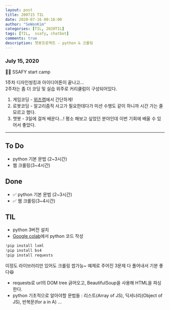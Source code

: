 ```yaml
---
layout: post
title: 200715 TIL
date: 2020-07-16 00:16:00
author: "SeWonKim"
categories: [TIL, 2020TIL]
tags: [TIL,  ssafy, chatbot]
comments: true
description: 챗봇프로젝트 - python & 크롤링
---
```


### July 15, 2020

👨‍💻 SSAFY start camp
 
 1주차 디자인씽킹과 아이디어톤이 끝나고...      
 2주차는 좀 더 코딩 및 실습 위주로 커리큘럼이 구성되어있다.

 1. 게임코딩 - [위즈랩](https://wizlab.net/)에서 간단하게!
 2. 로봇코딩 - 알고리즘적 사고가 필요한데다가 미션 수행도 같이 하니까 시간 가는 줄 모르고 했다.
 3. 챗봇 - 3일에 걸쳐 배운다...! 평소 해보고 싶었던 분야인데 이번 기회에 배울 수 있어서 좋았다.

---

## To Do

- python 기본 문법 (2~3시간)
- 웹 크롤링(3~4시간)

## Done

- ✅ python 기본 문법 (2~3시간)
- ✅ 웹 크롤링(3~4시간)


## TIL

- python 3버전 설치
- [Google colab](https://colab.research.google.com/notebooks/intro.ipynb)에서 python 코드 작성

```python
!pip install lxml
!pip install bs4
!pip install requests
```
이정도 라이브러리만 있어도 크롤링 쌉가능~ 예제로 주어진 3문제 다 풀어내서 기분 좋다😆

- requests로 url의 DOM tree 긁어오고, BeautifulSoup을 사용해 HTML을 파싱한다.
- python 기초적으로 알아야할 문법들 : 리스트(Array of JS), 딕셔너리(Object of JS), 반복문(for a in A) ...
